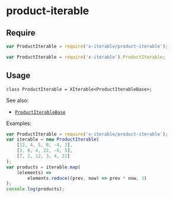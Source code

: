 
# product-iterable

## Require

```javascript
var ProductIterable = require('x-iterable/product-iterable');
```

```javascript
var ProductIterable = require('x-iterable').ProductIterable;
```

## Usage

```
class ProductIterable = XIterable<ProductIterableBase>;
```

See also:
 - [`ProductIterableBase`](./product-iterable-base.md)

Examples:

```javascript
var ProductIterable = require('x-iterable/product-iterable');
var iterable = new ProductIterable(
	[12, 4, 5, 8, -4, 3],
	[3, 8, 4, 22, -6, 5],
	[7, 2, 12, 3, 4, 22]
);
var products = iterable.map(
	(elements) =>
		elements.reduce((prev, now) => prev * now, 1)
);
console.log(products);
```
